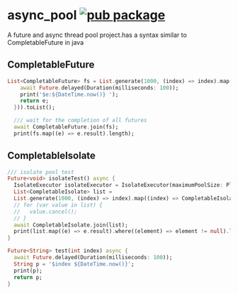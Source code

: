 # async_pool [![pub package](https://img.shields.io/badge/pub-v0.1.0-blue.svg)](https://pub.dev/packages/async_pool)

A future and async thread pool project.has a syntax similar to CompletableFuture in java

## CompletableFuture
```dart
List<CompletableFuture> fs = List.generate(1000, (index) => index).map((e) => CompletableFuture.runAsync(() async{
    await Future.delayed(Duration(milliseconds: 100));
    print('$e:${DateTime.now()} ');
    return e;
  })).toList();

  /// wait for the completion of all futures
  await CompletableFuture.join(fs);
  print(fs.map((e) => e.result).length);
```

## CompletableIsolate
```dart
/// isolate pool test
Future<void> isolateTest() async {
  IsolateExecutor isolateExecutor = IsolateExecutor(maximumPoolSize: Platform.numberOfProcessors, keepActiveTime: 1);
  List<CompletableIsolate> list =
  List.generate(1000, (index) => index).map((index) => CompletableIsolate.runAsync(test, index, isolateExecutor: isolateExecutor)).toList();
  // for (var value in list) {
  //   value.cancel();
  // }
  await CompletableIsolate.join(list);
  print(list.map((e) => e.result).where((element) => element != null).length);
}

Future<String> test(int index) async {
  await Future.delayed(Duration(milliseconds: 100));
  String p = '$index ${DateTime.now()}';
  print(p);
  return p;
}
```